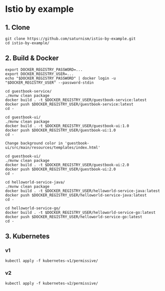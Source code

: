 
# Istio by example

## 1. Clone
```
git clone https://github.com/saturnism/istio-by-example.git
cd istio-by-example/
```

## 2. Build & Docker
```
export DOCKER_REGISTRY_PASSWORD=...
export DOCKER_REGISTRY_USER=...
echo "$DOCKER_REGISTRY_PASSWORD" | docker login -u "$DOCKER_REGISTRY_USER" --password-stdin
```
```
cd guestbook-service/
./mvnw clean package
docker build . -t $DOCKER_REGISTRY_USER/guestbook-service:latest
docker push $DOCKER_REGISTRY_USER/guestbook-service:latest
cd -
```
```
cd guestbook-ui/
./mvnw clean package
docker build . -t $DOCKER_REGISTRY_USER/guestbook-ui:1.0
docker push $DOCKER_REGISTRY_USER/guestbook-ui:1.0
cd -
```
`Change background color in 'guestbook-ui/src/main/resources/templates/index.html'`
```
cd guestbook-ui/
./mvnw clean package
docker build . -t $DOCKER_REGISTRY_USER/guestbook-ui:2.0
docker push $DOCKER_REGISTRY_USER/guestbook-ui:2.0
cd -
```
```
cd helloworld-service-java/
./mvnw clean package
docker build . -t $DOCKER_REGISTRY_USER/helloworld-service-java:latest
docker push $DOCKER_REGISTRY_USER/helloworld-service-java:latest
cd -
```
```
cd helloworld-service-go/
docker build . -t $DOCKER_REGISTRY_USER/helloworld-service-go:latest
docker push $DOCKER_REGISTRY_USER/helloworld-service-go:latest
cd -
```

## 3. Kubernetes
### v1
```
kubectl apply -f kubernetes-v1/permissive/
```
### v2
```
kubectl apply -f kubernetes-v2/permissive/
```
